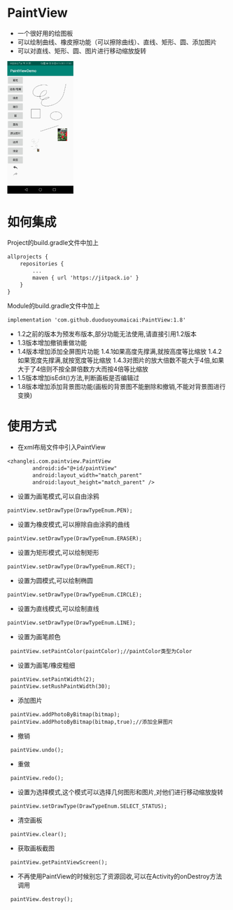 # PaintView
* 一个很好用的绘图板
* 可以绘制曲线、橡皮擦功能（可以擦除曲线）、直线、矩形、圆、添加图片
* 可以对直线、矩形、圆、图片进行移动缩放旋转

<img src="https://github.com/duoduoyoumaicai/picture/blob/master/paintview_readme02.jpg" width="30%">

# 如何集成
Project的build.gradle文件中加上

```
allprojects {
    repositories {
        ...
        maven { url 'https://jitpack.io' }
    }
}
```
  Module的build.gradle文件中加上
  ```
  implementation 'com.github.duoduoyoumaicai:PaintView:1.8'
  ```
  * 1.2之前的版本为预发布版本,部分功能无法使用,请直接引用1.2版本
  * 1.3版本增加撤销重做功能
  * 1.4版本增加添加全屏图片功能
     1.4.1如果高度先撑满,就按高度等比缩放
     1.4.2如果宽度先撑满,就按宽度等比缩放
     1.4.3对图片的放大倍数不能大于4倍,如果大于了4倍则不按全屏倍数方大而按4倍等比缩放
  * 1.5版本增加isEdit()方法,判断画板是否编辑过
  * 1.8版本增加添加背景图功能(画板的背景图不能删除和撤销,不能对背景图进行变换)
  # 使用方式
   * 在xml布局文件中引入PaintView
 
```
<zhanglei.com.paintview.PaintView
        android:id="@+id/paintView"
        android:layout_width="match_parent"
        android:layout_height="match_parent" />
```
* 设置为画笔模式,可以自由涂鸦
```
paintView.setDrawType(DrawTypeEnum.PEN);
```
* 设置为橡皮模式,可以擦除自由涂鸦的曲线
```
paintView.setDrawType(DrawTypeEnum.ERASER);
```
* 设置为矩形模式,可以绘制矩形
```
paintView.setDrawType(DrawTypeEnum.RECT);
```
* 设置为圆模式,可以绘制椭圆
```
paintView.setDrawType(DrawTypeEnum.CIRCLE);
```
* 设置为直线模式,可以绘制直线
```
paintView.setDrawType(DrawTypeEnum.LINE);
```
* 设置为画笔颜色
```
 paintView.setPaintColor(paintColor);//paintColor类型为Color
```
* 设置为画笔/橡皮粗细
```
 paintView.setPaintWidth(2);
 paintView.setRushPaintWidth(30);
```
* 添加图片
```
 paintView.addPhotoByBitmap(bitmap);
 paintView.addPhotoByBitmap(bitmap,true);//添加全屏图片
```
* 撤销
```
 paintView.undo();
```
* 重做
```
 paintView.redo();
```
* 设置为选择模式,这个模式可以选择几何图形和图片,对他们进行移动缩放旋转
```
 paintView.setDrawType(DrawTypeEnum.SELECT_STATUS);
```
* 清空画板
```
 paintView.clear();
```
* 获取画板截图
```
 paintView.getPaintViewScreen();
```
* 不再使用PaintView的时候别忘了资源回收,可以在Activity的onDestroy方法调用
```
 paintView.destroy();
```
